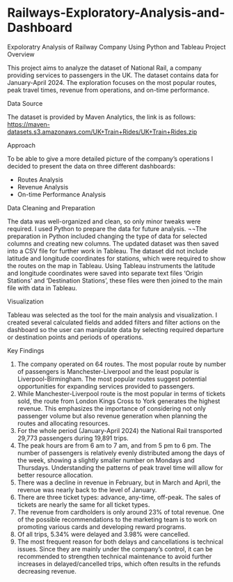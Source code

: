 # Railways-Exploratory-Analysis-and-Dashboard
Expoloratry Analysis of Railway Company Using Python and Tableau
Project Overview

This project aims to analyze the dataset of National Rail, a company providing services to passengers in the UK. The dataset contains data for January-April 2024. The exploration focuses on the most popular routes, peak travel times, revenue from operations, and on-time performance. 

Data Source

The dataset is provided by Maven Analytics, the link is as follows: https://maven-datasets.s3.amazonaws.com/UK+Train+Rides/UK+Train+Rides.zip

Approach

To be able to give a more detailed picture of the company’s operations I decided to present the data on three different dashboards:
-	Routes Analysis
-	Revenue Analysis
-	On-time Performance Analysis

Data Cleaning and Preparation

The data was well-organized and clean, so only minor tweaks were required. I used Python to prepare the data for future analysis. 
¬¬The preparation in Python included changing the type of data for selected columns and creating new columns. The updated dataset was then saved into a CSV file for further work in Tableau. 
The dataset did not include latitude and longitude coordinates for stations, which were required to show the routes on the map in Tableau. Using Tableau instruments the latitude and longitude coordinates were saved into separate text files ‘Origin Stations’ and ‘Destination Stations’, these files were then joined to the main file with data in Tableau.


Visualization

Tableau was selected as the tool for the main analysis and visualization. I created several calculated fields and added filters and filter actions on the dashboard so the user can manipulate data by selecting required departure or destination points and periods of operations. 

Key Findings
1.	The company operated on 64 routes. The most popular route by number of passengers is Manchester-Liverpool and the least popular is Liverpool-Birmingham. The most popular routes suggest potential opportunities for expanding services provided to passengers.
2.	While Manchester-Liverpool route is the most popular in terms of tickets sold, the route from London Kings Cross to York generates the highest revenue. This emphasizes the importance of considering not only passenger volume but also revenue generation when planning the routes and allocating resources. 
3.	For the whole period (January-April 2024) the National Rail transported 29,773 passengers during 19,891 trips.
4.	The peak hours are from 6 am to 7 am, and from 5 pm to 6 pm. The number of passengers is relatively evenly distributed among the days of the week, showing a slightly smaller number on Mondays and Thursdays. Understanding the patterns of peak travel time will allow for better resource allocation. 
5.	There was a decline in revenue in February, but in March and April, the revenue was nearly back to the level of January. 
6.	There are three ticket types: advance, any-time, off-peak. The sales of tickets are nearly the same for all ticket types. 
7.	The revenue from cardholders is only around 23% of total revenue. One of the possible recommendations to the marketing team is to work on promoting various cards and developing reward programs. 
8.	Of all trips, 5.34% were delayed and 3.98% were cancelled. 
9.	The most frequent reason for both delays and cancellations is technical issues. Since they are mainly under the company’s control, it can be recommended to strengthen technical maintenance to avoid further increases in delayed/cancelled trips, which often results in the refunds decreasing revenue.
